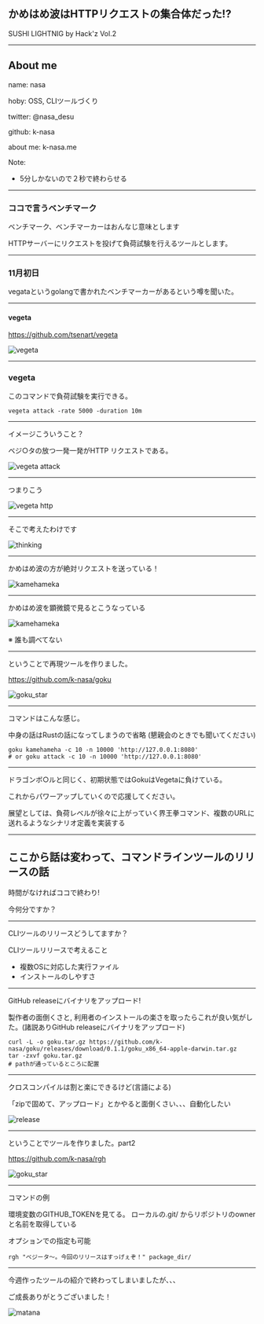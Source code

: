 ## かめはめ波はHTTPリクエストの集合体だった!?

SUSHI LIGHTNIG by Hack'z Vol.2

---

## About me

name:      nasa

hoby: OSS, CLIツールづくり

twitter: @nasa_desu

github: k-nasa

about me:   k-nasa.me

Note:
- 5分しかないので２秒で終わらせる

---

### ココで言うベンチマーク

ベンチマーク、ベンチマーカーはおんなじ意味とします

HTTPサーバーにリクエストを投げて負荷試験を行えるツールとします。

---

### 11月初日

vegataというgolangで書かれたベンチマーカーがあるという噂を聞いた。

---

#### vegeta

https://github.com/tsenart/vegeta

![vegeta](./assets/vegeta.png)

---

### vegeta

このコマンドで負荷試験を実行できる。

```
vegeta attack -rate 5000 -duration 10m
```

---

イメージこういうこと？

ベジ○タの放つ一発一発がHTTP リクエストである。

![vegeta attack](./assets/vegeta_attack.jpg)

---

つまりこう

![vegeta http](./assets/vegeta_attack_http.jpeg)

---

そこで考えたわけです

![thinking](./assets/thinkng_face.jpeg)

---

かめはめ波の方が絶対リクエストを送っている！

![kamehameka](./assets/kamehameha.jpeg)

---

かめはめ波を顕微鏡で見るとこうなっている

![kamehameka](./assets/http_gundan.png)

※  誰も調べてない

---

ということで再現ツールを作りました。

https://github.com/k-nasa/goku

![goku_star](./assets/goku_star.jpg)

---

コマンドはこんな感じ。

中身の話はRustの話になってしまうので省略
(懇親会のときでも聞いてください)

```
goku kamehameha -c 10 -n 10000 'http://127.0.0.1:8080'
# or goku attack -c 10 -n 10000 'http://127.0.0.1:8080'
```

---

ドラゴンボ○ルと同じく、初期状態ではGokuはVegetaに負けている。

これからパワーアップしていくので応援してください。

展望としては、負荷レベルが徐々に上がっていく界王拳コマンド、複数のURLに送れるようなシナリオ定義を実装する

---

## ここから話は変わって、コマンドラインツールのリリースの話

時間がなければココで終わり!

今何分ですか？

---

CLIツールのリリースどうしてますか？


CLIツールリリースで考えること

- 複数OSに対応した実行ファイル
- インストールのしやすさ

---

GitHub releaseにバイナリをアップロード!

製作者の面倒くさと, 利用者のインストールの楽さを取ったらこれが良い気がした。(諸説ありGitHub releaseにバイナリをアップロード)

```
curl -L -o goku.tar.gz https://github.com/k-nasa/goku/releases/download/0.1.1/goku_x86_64-apple-darwin.tar.gz
tar -zxvf goku.tar.gz
# pathが通っているところに配置
```

---

クロスコンパイルは割と楽にできるけど(言語による)

「zipで固めて、アップロード」とかやると面倒くさい、、、自動化したい

![release](./assets/release.png)

---

ということでツールを作りました。part2

https://github.com/k-nasa/rgh

![goku_star](./assets/goku_star.jpg)

---

コマンドの例

環境変数のGITHUB_TOKENを見てる。
ローカルの.git/ からリポジトリのownerと名前を取得している

オプションでの指定も可能

```
rgh "ベジータ〜。今回のリリースはすっげぇぞ！" package_dir/
```

---

今週作ったツールの紹介で終わってしまいましたが、、、

ご成長ありがとうございました！

![matana](./assets/matana.jpg)
